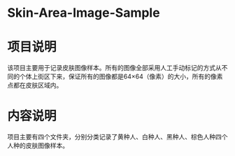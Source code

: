 # Skin-Area-Image-Sample

# 项目说明
该项目主要用于记录皮肤图像样本。所有的图像全部采用人工手动标记的方式从不同的个体上街区下来，保证所有的图像都是64×64（像素）的大小，所有的像素点都在皮肤区域内。

# 内容说明
项目主要有四个文件夹，分别分类记录了黄种人、白种人、黑种人、棕色人种四个人种的皮肤图像样本。
